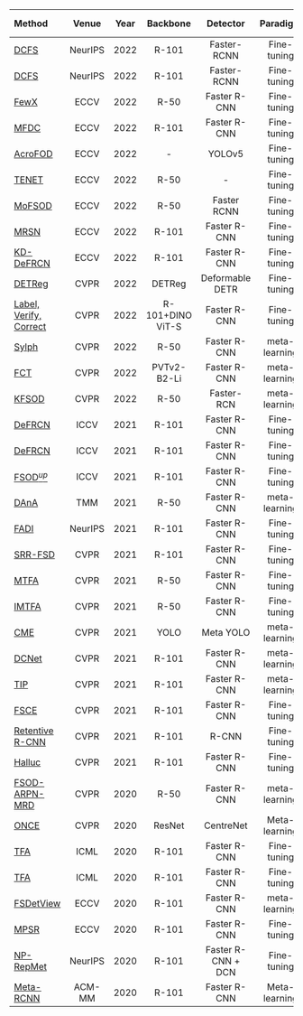 | Method | Venue | Year| Backbone|Detector|Paradigm|Setting| COCO 1/5/10/30-shot AP |Code|
| :-----|:-----:|:-----:|:---:|:---:|:----:|:-----|:-----:|:-----:|
[DCFS](https://openreview.net/pdf?id=dVXO3Orjmxk)| NeurIPS | 2022| R-101| Faster-RCNN |Fine-tuning|FSOD| 8.1/16.6/19.5/22.7 |[PyTorch](https://csgaobb.github.io/Projects/DCFS)|
[DCFS](https://openreview.net/pdf?id=dVXO3Orjmxk)| NeurIPS | 2022| R-101| Faster-RCNN |Fine-tuning|gFSOD|6.2/15.7/18.3/21.9 |[PyTorch](https://csgaobb.github.io/Projects/DCFS)|
[FewX](https://www.ecva.net/papers/eccv_2022/papers_ECCV/papers/136790707.pdf)|ECCV|2022| R-50 |Faster R-CNN|Fine-tuning|FSOD|-/15.1/-/-|[PyTorch](https://github.com/fanq15/FewX)|
[MFDC](https://www.ecva.net/papers/eccv_2022/papers_ECCV/papers/136690569.pdf)|ECCV|2022| R-101 |Faster R-CNN|Fine-tuning|FSOD|10.8/16.4/19.4/22.7|[PyTorch](https://github.com/WuShuang1998/MFDC)|
[AcroFOD](https://www.ecva.net/papers/eccv_2022/papers_ECCV/papers/136930661.pdf)|ECCV|2022|-|YOLOv5|Fine-tuning|-|-/-/-/- |[PyTorch](https://github.com/Hlings/AcroFOD)|
[TENET](https://www.ecva.net/papers/eccv_2022/papers_ECCV/papers/136800300.pdf)|ECCV|2022|R-50|-|Fine-tuning|FSOD|-/-/19.1/- |[PyTorch](https://github.com/ZS123-lang/TENET)|
|[MoFSOD](https://www.ecva.net/papers/eccv_2022/papers_ECCV/papers/136800354.pdf)|ECCV|2022|R-50|Faster RCNN|Fine-tuning|-|-/-/-/- |[-](https://github.com/amazon-research/few-shot-object-detection-benchmark)|
|[MRSN](https://www.ecva.net/papers/eccv_2022/papers_ECCV/papers/136800388.pdf)|ECCV|2022|R-101|Faster R-CNN|Fine-tuning|FSOD|-/-/15.7/17.5 |[-](https://github.com/MMatx/MRSN)|
|[KD-DeFRCN](https://www.ecva.net/papers/eccv_2022/papers_ECCV/papers/136700279.pdf)|ECCV|2022|R-101|Faster R-CNN|Fine-tuning|FSOD|-/-/18.9/22.6 |-|
|[DETReg](https://arxiv.org/pdf/2106.04550.pdf) |CVPR|2022|DETReg|Deformable DETR|Fine-tuning|gFSOD|-/-/~~25.0~~/~~30.0~~| [PyTorch](https://github.com/amirbar/DETReg)|
|[Label, Verify, Correct](https://openaccess.thecvf.com/content/CVPR2022/papers/Kaul_Label_Verify_Correct_A_Simple_Few_Shot_Object_Detection_Method_CVPR_2022_paper.pdf)| CVPR |2022|R-101+DINO ViT-S|Faster R-CNN|Fine-tuning|FSOD| -/-/17.8/24.5|[PyTorch](https://github.com/prannaykaul/lvc)|
|[Sylph](https://openaccess.thecvf.com/content/CVPR2022/papers/Yin_Sylph_A_Hypernetwork_Framework_for_Incremental_Few-Shot_Object_Detection_CVPR_2022_paper.pdf)| CVPR |2022|R-50|Faster R-CNN| meta-learning|iFSOD|-/-/-/-|-|
|[FCT](https://openaccess.thecvf.com/content/CVPR2022/papers/Han_Few-Shot_Object_Detection_With_Fully_Cross-Transformer_CVPR_2022_paper.pdf)| CVPR |2022|PVTv2-B2-Li| Faster R-CNN |meta-learning|FSOD|5.6/14.0/17.1/21.4|-|
|[KFSOD](https://openaccess.thecvf.com/content/CVPR2022/papers/Zhang_Kernelized_Few-Shot_Object_Detection_With_Efficient_Integral_Aggregation_CVPR_2022_paper.pdf)| CVPR |2022|R-50|Faster-RCN|meta-learning|FSOD|-/-/18.5/-|[-](https://github.com/ZS123-lang/KFSOD)|
|[DeFRCN](https://openaccess.thecvf.com/content/ICCV2021/papers/Qiao_DeFRCN_Decoupled_Faster_R-CNN_for_Few-Shot_Object_Detection_ICCV_2021_paper.pdf) | ICCV | 2021|R-101|Faster R-CNN| Fine-tuning|FSOD|7.7/15.9/18.5/22.6|[PyTorch](https://github.com/er-muyue/DeFRCN)
|[DeFRCN](https://openaccess.thecvf.com/content/ICCV2021/papers/Qiao_DeFRCN_Decoupled_Faster_R-CNN_for_Few-Shot_Object_Detection_ICCV_2021_paper.pdf) | ICCV | 2021|R-101|Faster R-CNN| Fine-tuning|gFSOD|4.8/13.6/16.8/21.2|[PyTorch](https://github.com/er-muyue/DeFRCN)
|[FSOD$^{up}$](https://openaccess.thecvf.com/content/ICCV2021/papers/Wu_Universal-Prototype_Enhancing_for_Few-Shot_Object_Detection_ICCV_2021_paper.pdf)| ICCV |2021|R-101|Faster R-CNN|Fine-tuning|gFSOD|-/-/11.0/15.6|[PyTorch](https://github.com/AmingWu/UP-FSOD)
|[DAnA](https://arxiv.org/pdf/2102.12152.pdf)|TMM|2021|R-50|Faster R-CNN|meta-learning|FSOD|-/-/18.6/21.6|[PyTorch](https://github.com/Tung-I/Dual-awareness-Attention-for-Few-shot-Object-Detection)|
|[FADI](https://proceedings.neurips.cc/paper/2021/file/8a1e808b55fde9455cb3d8857ed88389-Paper.pdf)| NeurIPS |2021|R-101|Faster R-CNN|Fine-tuning|gFSOD| 5.7/10.1/12.2/16.1|[PyTorch](https://github.com/yhcao6/FADI)|
|[SRR-FSD](https://openaccess.thecvf.com/content/CVPR2021/papers/Zhu_Semantic_Relation_Reasoning_for_Shot-Stable_Few-Shot_Object_Detection_CVPR_2021_paper.pdf)|CVPR|2021|R-101|Faster R-CNN|Fine-tuning|FSOD| -/-/11.3/14.7|-|
|[MTFA](https://openaccess.thecvf.com/content/CVPR2021/papers/Ganea_Incremental_Few-Shot_Instance_Segmentation_CVPR_2021_paper.pdf)| CVPR |2021|R-50|Faster R-CNN|Fine-tuning|gFSOD| 2.4/6.6/8.5/-|[PyTorch](https://github.com/danganea/iMTFA)|
|[IMTFA](https://openaccess.thecvf.com/content/CVPR2021/papers/Ganea_Incremental_Few-Shot_Instance_Segmentation_CVPR_2021_paper.pdf)| CVPR |2021|R-50|Faster R-CNN|Fine-tuning|iFSOD| 3.3/6.2/7.1/-|[PyTorch](https://github.com/danganea/iMTFA)|
|[CME](https://openaccess.thecvf.com/content/CVPR2021/papers/Li_Beyond_Max-Margin_Class_Margin_Equilibrium_for_Few-Shot_Object_Detection_CVPR_2021_paper.pdf)|CVPR|2021|YOLO|Meta YOLO|meta-learning|gFSOD|-/-/15.1/16.9|[PyTorch](https://github.com/Bohao-Lee/CME)|
|[DCNet](https://openaccess.thecvf.com/content/CVPR2021/papers/Hu_Dense_Relation_Distillation_With_Context-Aware_Aggregation_for_Few-Shot_Object_Detection_CVPR_2021_paper.pdf)|CVPR|2021|R-101|Faster R-CNN|meta-learning|FSOD| -/-/12.8/18.6|[](https://github.com/hzhupku/DCNet)|
|[TIP](https://openaccess.thecvf.com/content/CVPR2021/papers/Li_Transformation_Invariant_Few-Shot_Object_Detection_CVPR_2021_paper.pdf)|CVPR|2021|R-101|Faster R-CNN|meta-learning|FSOD|-/-/16.3/18.3|-|
|[FSCE](https://openaccess.thecvf.com/content/CVPR2021/papers/Sun_FSCE_Few-Shot_Object_Detection_via_Contrastive_Proposal_Encoding_CVPR_2021_paper.pdf)|CVPR|2021|R-101|Faster R-CNN |Fine-tuning|FSOD|-/-/11.1/15.3|[PyTorch](https://github.com/MegviiDetection/FSCE)|
|[Retentive R-CNN](https://openaccess.thecvf.com/content/CVPR2021/papers/Fan_Generalized_Few-Shot_Object_Detection_Without_Forgetting_CVPR_2021_paper.pdf)|CVPR|2021|R-101|R-CNN|Fine-tuning|gFSOD|-/8.3/10.5/13.8|[PyTorch](https://github.com/Megvii-BaseDetection/GFSD)|
|[Halluc](https://openaccess.thecvf.com/content/CVPR2021/papers/Zhang_Hallucination_Improves_Few-Shot_Object_Detection_CVPR_2021_paper.pdf)|CVPR|2021|R-101|Faster R-CNN|Fine-tuning|FSOD|4.4/-/-/-|[-](https://github.com/pppplin/HallucFsDet)
|[FSOD-ARPN-MRD](https://arxiv.org/abs/1908.01998)|CVPR |2020|R-50|Faster R-CNN|meta-learning|MetaTest| -/-/-/-/|[-](https://github.com/fanq15/Few-Shot-Object-Detection-Dataset)|
|[ONCE](https://openaccess.thecvf.com/content_CVPR_2020/papers/Perez-Rua_Incremental_Few-Shot_Object_Detection_CVPR_2020_paper.pdf)|CVPR|2020|ResNet|CentreNet|Meta-learning |iFSOD| -/-/-/-/|-|
|[TFA](https://arxiv.org/abs/2003.06957)| ICML|2020|R-101|Faster R-CNN|Fine-tuning|FSOD|-/-/10.0/13.7|[PyTorch](https://github.com/ucbdrive/few-shot-object-detection)|
|[TFA](https://arxiv.org/abs/2003.06957)| ICML|2020|R-101|Faster R-CNN|Fine-tuning|gFSOD|1.9/7.0/9.1/12.1|[PyTorch](https://github.com/ucbdrive/few-shot-object-detection)|
|[FSDetView](https://www.ecva.net/papers/eccv_2020/papers_ECCV/papers/123620188.pdf)|ECCV|2020|R-101|Faster R-CNN |meta-learning|FSOD|-/-/12.5/14.7|[PyTorch](http://imagine.enpc.fr/~xiaoy/FSDetView/)
|[MPSR](https://arxiv.org/pdf/2007.09384.pdf)| ECCV |2020|R-101|Faster R-CNN| Fine-tuning|FSOD|-/-/9.8/14.1|[PyTorch](https://github.com/jiaxi-wu/MPSR)|
|[NP-RepMet](https://arxiv.org/pdf/2010.11714.pdf)|NeurIPS|2020|R-101| Faster R-CNN + DCN|Fine-tuning|FSOD| -/-/-/-|[MXNet](https://github.com/yang-yk/NP-RepMet)|
[Meta-RCNN](https://dl.acm.org/doi/10.1145/3394171.3413832)| ACM-MM |2020|R-101|Faster R-CNN |Meta-learning |FSOD|-/-/8.7/12.4|-|
